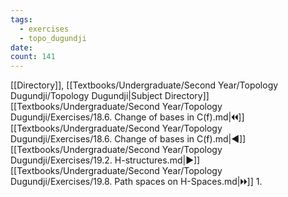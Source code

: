 ```yaml
---
tags:
  - exercises
  - topo_dugundji
date: 
count: 141
---
```

[[Directory]], [[Textbooks/Undergraduate/Second Year/Topology Dugundji/Topology Dugundji|Subject Directory]]
[[Textbooks/Undergraduate/Second Year/Topology Dugundji/Exercises/18.6. Change of bases in C(f).md|🞀🞀]] [[Textbooks/Undergraduate/Second Year/Topology Dugundji/Exercises/18.6. Change of bases in C(f).md|◀]] [[Textbooks/Undergraduate/Second Year/Topology Dugundji/Exercises/19.2. H-structures.md|▶]] [[Textbooks/Undergraduate/Second Year/Topology Dugundji/Exercises/19.8. Path spaces on H-Spaces.md|🞂🞂]]
1. 